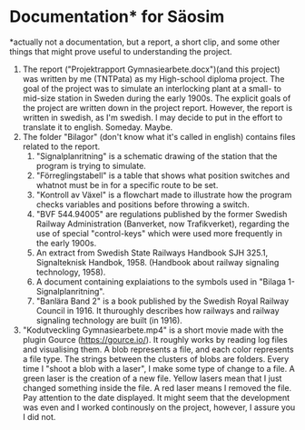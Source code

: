 # Documentation* for Säosim
*actually not a documentation, but a report, a short clip, and some other things that might prove useful to understanding the project. 

1. The report ("Projektrapport Gymnasiearbete.docx")(and this project) was written by me (TNTPata) as my High-school diploma project. The goal of the project was to simulate an interlocking plant at a small- to mid-size station in Sweden during the early 1900s. The explicit goals of the project are written down in the project report. However, the report is written in swedish, as I'm swedish. I may decide to put in the effort to translate it to english. Someday. Maybe.
2. The folder "Bilagor" (don't know what it's called in english) contains files related to the report. 
	1. "Signalplanritning" is a schematic drawing of the station that the program is trying to simulate. 
	2. "Förreglingstabell" is a table that shows what position switches and whatnot must be in for a specific route to be set.
	3. "Kontroll av Växel" is a flowchart made to illustrate how the program checks variables and positions before throwing a switch. 
	4. "BVF 544.94005" are regulations published by the former Swedish Railway Administration (Banverket, now Trafikverket), regarding the use of special "control-keys" which were used more frequently in the early 1900s. 
	5. An extract from Swedish State Railways Handbook SJH 325.1, Signalteknisk Handbok, 1958. (Handbook about railway signaling technology, 1958).
	6. A document containing explaiations to the symbols used in "Bilaga 1-Signalplanritning". 
	7. "Banlära Band 2" is a book published by the Swedish Royal Railway Council in 1916. It thuroughly describes how railways and railway signaling technology are built (in 1916). 
3. "Kodutveckling Gymnasiearbete.mp4" is a short movie made with the plugin Gource (https://gource.io/). It roughly works by reading log files and visualising them. A blob represents a file, and each color represents a file type. The strings between the clusters of blobs are folders. Every time I "shoot a blob with a laser", I make some type of change to a file. A green laser is the creation of a new file. Yellow lasers mean that I just changed something inside the file. A red laser means I removed the file. Pay attention to the date displayed. It might seem that the development was even and I worked continously on the project, however, I assure you I did not.
